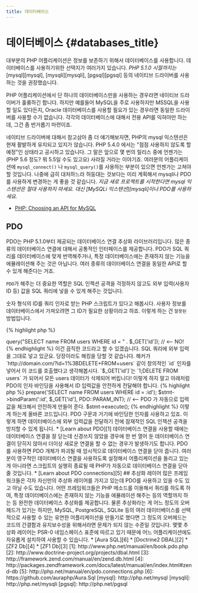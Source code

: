 ```yaml
---
title: 데이터베이스
---
```


# 데이터베이스 {#databases_title}

대부분의 PHP 어플리케이션은 정보를 보존하기 위해서 데이터베이스를 사용합니다. 데이터베이스를 사용하기위한 선택지가 여러가지 있습니다. 
_PHP 5.1.0 시절까지는_ [mysql][mysql], [mysqli][mysqli], [pgsql][pgsql] 등의 네이티브 드라이버를 사용하는
것을 권장했습니다.

PHP 어플리케이션에서 단 하나의 데이터베이스만을 사용하는 경우라면 네이티브 드라이버가 훌륭하긴 합니다. 하지만 예를들어 MySQL을 
주로 사용하지만 MSSQL을 사용할 일도 있다든지, Oracle 데이터베이스를 사용할 필요가 있는 경우라면 동일한 드라이버를
사용할 수가 없습니다. 각각의 데이터베이스에 대해서 전용 API를 익혀야만 하는데, 그건 좀 번거롭기 마련이죠.

네이티브 드라이버에 대해서 참고삼아 좀 더 얘기해보자면, PHP의 mysql 익스텐션은 현재 활발하게 유지되고 있지가 않습니다.
PHP 5.4.0 에서는 "점점 사용하지 않도록 할 예정"인 상태라고 공시하고 있습니다. 그 말은 앞으로 몇 번의 릴리스 중에 
언젠가는(PHP 5.6 정도? 뭐 5.5일 수도 있고요) 사라질 거라는 이야기죠. 여러분의 어플리케이션에
`mysql_connect()` 나 `mysql_query()`를 사용하는 부분이 있으면 언젠가는 고쳐야 할 것입니다.
나중에 급히 대처하느라 허둥대는 것보다는 미리 계획해서 mysqli나 PDO를 사용하게 변경하는 게 좋을 것 같습니다.
_지금 새로 프로젝트를 시작한다면 mysql 익스텐션은 절대 사용하지 마세요. 대신 [MySQLi 익스텐션][mysqli]이나 PDO를 사용하세요._

* [PHP: Choosing an API for MySQL](http://php.net/manual/en/mysqlinfo.api.choosing.php)

## PDO

PDO는 PHP 5.1.0부터 제공되는 데이터베이스 연결 추상화 라이브러리입니다. 많은 종류의 데이터베이스 연결에 대해서 공통적인 인터페이스를 제공합니다.
PDO가 SQL 쿼리를 데이터베이스에 맞게 번역해주거나, 특정 데이터베이스에는 존재하지 않는 기능을 에뮬레이션해 주는 것은 아닙니다. 
여러 종류의 데이터베이스 연결을 동일한 API로 할 수 있게 해준다는 거죠.

`PDO`가 해주는 더 중요한 역할은 SQL 인젝션 공격을 걱정하지 않고도 외부 입력(사용자 ID 등) 값을 SQL 쿼리에 넣을 수 있게 해주는 것입니다.

숫자 형식의 ID를 쿼리 인자로 받는 PHP 스크립트가 있다고 해봅시다. 사용자 정보를 데이터베이스에서 가져오려면 그 ID가 필요한 상황이라고 하죠.
이렇게 하는 건 `잘못된` 방법입니다.

{% highlight php %}
<?php
$pdo = new PDO('sqlite:users.db');
$pdo->query("SELECT name FROM users WHERE id = " . $_GET['id']); // <-- NO!
{% endhighlight %}

이건 끔직한 코드라고 할 수 있겠습니다. SQL 쿼리에 외부 입력을 그대로 넣고 있군요. 당장이라도 해킹을 당할 것 같습니다.
해커가 `http://domain.com/?id=1%3BDELETE+FROM+users` 같이 창의적인 `id` 인자를 넣어서 이 코드를 호출했다고
생각해봅시다. `$_GET['id']`는 `1;DELETE FROM users` 가 되어서 모든 users 데이터가 삭제되어 버립니다!
이렇게 하지 말고 아래처럼 PDO의 인자 바인딩을 사용해서 ID 입력값을 안전하게 전달해야 합니다.

{% highlight php %}
<?php
$pdo = new PDO('sqlite:users.db');
$stmt = $pdo->prepare('SELECT name FROM users WHERE id = :id');
$stmt->bindParam(':id', $_GET['id'], PDO::PARAM_INT); // <-- PDO 가 자동으로 입력값을 체크해서 안전하게 만들어 준다.
$stmt->execute();
{% endhighlight %}

이렇게 하는게 올바른 코드입니다. PDO 구문과 거기에 바인딩한 인자를 사용하고 있죠. 이렇게 하면 데이터베이스에 외부 입력값을 전달하기 전에
잠재적인 SQL 인젝션 공격을 방지할 수 있게 됩니다.

* [Learn about PDO][1]

데이터베이스 연결을 사용할 때에는 데이터베이스 연결을 잘 닫는데 신경쓰지 않았을 경우에 한 번 열어 둔 데이터베이스 연결이 닫히지 않아서 
더이상 새로운 연결을 할 수 없는 경우가 발생하기도 합니다.
PDO를 사용하면 PDO 개체가 파괴될 때 암시적으로 데이터베이스 연결을 닫아 줍니다.
여러분이 영구적인 데이터베이스 연결을 사용하도록 설정해서 어플리케이션을 돌리고 있는게 아니라면 스크립트의 실행히 종료될 때
PHP가 자동으로 데이터베이스 연결을 닫아줄 것입니다.

* [Learn about PDO connections][5]

## 추상화 레이어

많은 프레임워크들은 각자 자신만의 추상화 레이어를 가지고 있는데 PDO를 사용하고 있을 수도 있고 아닐 수도 있습니다.
어떤 프레임워크들은 PHP 메소드를 이용해서 쿼리를 하도록 하여, 특정 데이터베이스에는 존재하지 않는 기능을 에뮬레이션 해주는 등의
역할까지 하는 등 완전한 데이터베이스 추상화를 제공합니다. 물론 추상화라는 게 어느 정도의 오버헤드가 있기는 하지만,
MySQL, PostgreSQL, SQLite 등의 여러 데이터베이스를 선택적으로 사용할 수 있는 유연한 어플리케이션을 만들기로 했다면
그 정도의 오버헤드는 코드의 간결함과 유지보수성을 위해서라면 문제가 되지 않는 수준일 것입니다.

몇몇 추상화 레이어는 PSR-0 네임스페이스 표준에 따르고 있기 때문에 어느 어플리케이션에도 자유롭게 설치하여 사용할 수 있습니다.

* [Aura SQL][6]
* [Doctrine2 DBAL][2]
* [ZF2 Db][4]
* [ZF1 Db][3]

[1]: http://www.php.net/manual/en/book.pdo.php
[2]: http://www.doctrine-project.org/projects/dbal.html
[3]: http://framework.zend.com/manual/en/zend.db.html
[4]: http://packages.zendframework.com/docs/latest/manual/en/index.html#zend-db
[5]: http://php.net/manual/en/pdo.connections.php
[6]: https://github.com/auraphp/Aura.Sql

[mysql]: http://php.net/mysql
[mysqli]: http://php.net/mysqli
[pgsql]: http://php.net/pgsql
